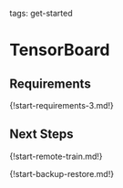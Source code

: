 tags: get-started

# TensorBoard

## Requirements

{!start-requirements-3.md!}

## Next Steps

{!start-remote-train.md!}

{!start-backup-restore.md!}
